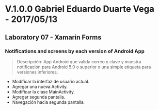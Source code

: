 ﻿# V.1.0.0 Gabriel Eduardo Duarte Vega - 2017/05/13
## Laboratory 07 - Xamarin Forms
### Notifications and screens by each version of Android App
> Descripción: App Android que valida correo y clave y muestra
> notificación para Android 5.0 o superior o una simple etiqueta
> para versiones inferiores.
+ Modificar la interfaz de usuario actual.
+ Agregar una nueva Activity.
+ Modificar la clase MainActivity.
+ Agregar segunda pantalla.
+ Navegación hacia segunda pantalla.
